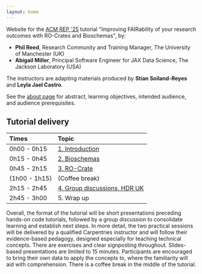 ```yaml
---
layout: home
---
```


Website for the [ACM REP '25](https://acm-rep.github.io/2025/) tutorial "Improving FAIRability of your research outcomes with RO-Crates and Bioschemas", by:

- **Phil Reed**, Research Community and Training Manager, The University of Manchester (UK)
- **Abigail Miller**, Principal Software Engineer for JAX Data Science, The Jackson Laboratory (USA)

The instructors are adapting materials produced by **Stian Soiland-Reyes** and **Leyla Jael Castro**. 

See the [about page](about) for abstract, learning objectives, intended audience, and audience prerequisites.

## Tutorial delivery

| Times | Topic                                        |
|:------|:---------------------------------------------|
|0h00 - 0h15 | [1. Introduction](1_introduction)            |
|0h15 - 0h45 | [2. Bioschemas](2_bioschemas)                |
|0h45 - 2h15 | [3. RO-Crate](3_ro-crate)                    |
|(1h00 - 1h15)| (Coffee break)                               |
|2h15 - 2h45 | [4. Group discussions, HDR UK](4_discussion) |
|2h45 - 3h00 | 5. Wrap up                                   |



Overall, the format of the tutorial will be short presentations preceding hands-on code tutorials, followed by a group discussion to consolidate learning and establish next steps. 
In more detail, the two practical sessions will be delivered by a qualified Carpentries instructor and will follow their evidence-based pedagogy, designed especially for teaching technical concepts. 
There are exercises and clear signposting throughout. 
Slides-based presentations are limited to 15 minutes. 
Participants are encouraged to bring their own data to apply the concepts to, where the familiarity will aid with comprehension. 
There is a coffee break in the middle of the tutorial.    

